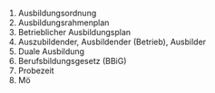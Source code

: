1. Ausbildungsordnung
2. Ausbildungsrahmenplan
3. Betrieblicher Ausbildungsplan
4. Auszubildender, Ausbildender (Betrieb), Ausbilder
5. Duale Ausbildung
6. Berufsbildungsgesetz (BBiG)
7. Probezeit
8. Mö